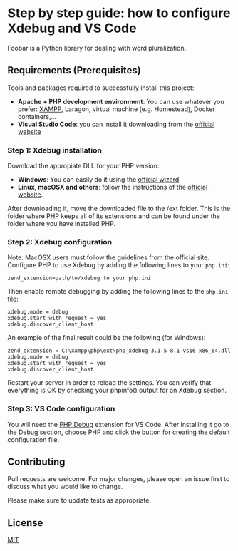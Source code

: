 # Step by step guide: how to configure Xdebug and VS Code

Foobar is a Python library for dealing with word pluralization.

## Requirements (Prerequisites)

Tools and packages required to successfully install this project:
- **Apache + PHP development environment**: You can use whatever you prefer: [XAMPP](https://www.apachefriends.org/download.html), Laragon, virtual machine (e.g. Homestead), Docker containers,...
- **Visual Studio Code**: you can install it downloading from the [official website](https://code.visualstudio.com/Download)


### Step 1: Xdebug installation
Download the appropiate DLL for your PHP version:
- **Windows**: You can easily do it using the [official wizard](https://xdebug.org/wizard)
- **Linux, macOSX and others**: follow the instructions of the [official website](https://xdebug.org/docs/install).

After downloading it, move the downloaded file to the /ext folder. This is the folder where PHP keeps all of its extensions and can be found under the folder where you have installed PHP.

### Step 2: Xdebug configuration
Note: MacOSX users must follow the guidelines from the official site.
Configure PHP to use Xdebug by adding the following lines to your `php.ini`:

```
zend_extension=path/to/xdebug to your php.ini
```

Then enable remote debugging by adding the following lines to the `php.ini` file:

```
xdebug.mode = debug
xdebug.start_with_request = yes
xdebug.discover_client_host 
```
An example of the final result could be the following (for Windows):

```
zend_extension = C:\xampp\php\ext\php_xdebug-3.1.5-8.1-vs16-x86_64.dll
xdebug.mode = debug
xdebug.start_with_request = yes
xdebug.discover_client_host 
```
Restart your server in order to reload the settings. You can verify that everything is OK  by checking your phpinfo() output for an Xdebug section.

### Step 3: VS Code configuration
You will need the [PHP Debug](https://marketplace.visualstudio.com/items?itemName=xdebug.php-debug) extension for VS Code. After installing it go to the Debug section, choose PHP and click the button for creating the default configuration file.



## Contributing
Pull requests are welcome. For major changes, please open an issue first to discuss what you would like to change.

Please make sure to update tests as appropriate.

## License
[MIT](https://choosealicense.com/licenses/mit/)
